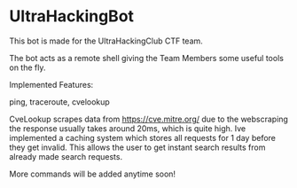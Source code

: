# UltraHackingBot

This bot is made for the UltraHackingClub CTF team.

The bot acts as a remote shell giving the Team Members some useful tools on the fly.

Implemented Features:

ping,
traceroute,
cvelookup

CveLookup scrapes data from https://cve.mitre.org/
due to the webscraping the response usually takes around 20ms, which is quite high.
Ive implemented a caching system which stores all requests for 1 day before they get invalid.
This allows the user to get instant search results from already made search requests.

More commands will be added anytime soon!